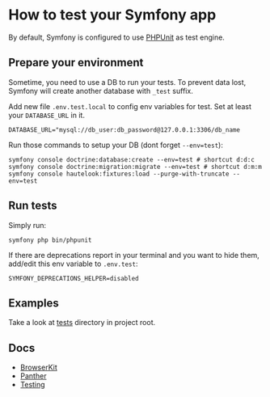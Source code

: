 How to test your Symfony app
============================

By default, Symfony is configured to use [PHPUnit](https://phpunit.de/) as test engine.

## Prepare your environment

Sometime, you need to use a DB to run your tests. To prevent data lost, Symfony will create another database with
`_test` suffix.

Add new file `.env.test.local` to config env variables for test. Set at least your `DATABASE_URL` in it.

```shell
DATABASE_URL="mysql://db_user:db_password@127.0.0.1:3306/db_name
```

Run those commands to setup your DB (dont forget `--env=test`):

```shell
symfony console doctrine:database:create --env=test # shortcut d:d:c
symfony console doctrine:migration:migrate --env=test # shortcut d:m:m
symfony console hautelook:fixtures:load --purge-with-truncate --env=test
```

## Run tests

Simply run:
```shell
symfony php bin/phpunit
```

If there are deprecations report in your terminal and you want to hide them, add/edit this env variable to `.env.test`:

```shell
SYMFONY_DEPRECATIONS_HELPER=disabled
```

## Examples

Take a look at [tests](tests/) directory in project root.

## Docs

- [BrowserKit](https://symfony.com/doc/current/components/browser_kit.html)
- [Panther](https://github.com/symfony/panther)
- [Testing](https://symfony.com/doc/current/testing.html)
